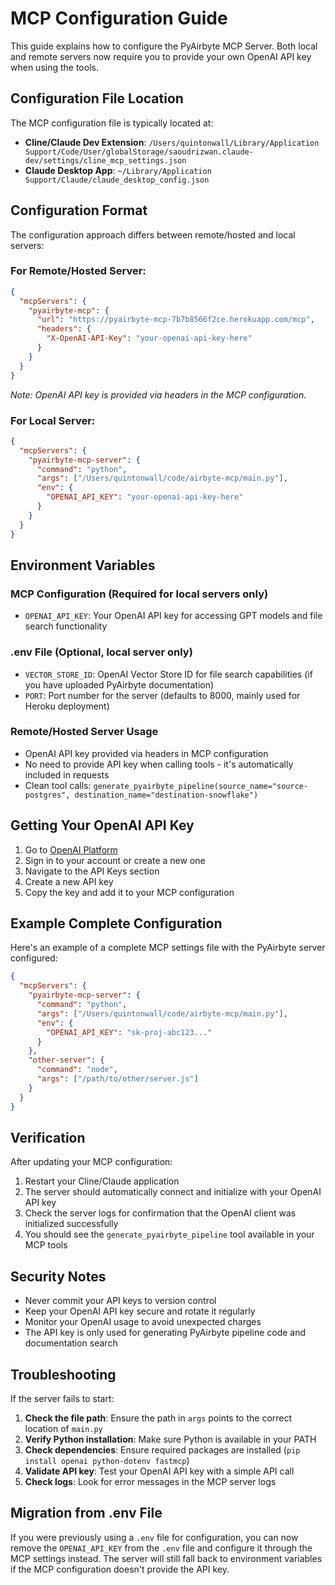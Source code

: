 # MCP Configuration Guide

This guide explains how to configure the PyAirbyte MCP Server. Both local and remote servers now require you to provide your own OpenAI API key when using the tools.

## Configuration File Location

The MCP configuration file is typically located at:
- **Cline/Claude Dev Extension**: `/Users/quintonwall/Library/Application Support/Code/User/globalStorage/saoudrizwan.claude-dev/settings/cline_mcp_settings.json`
- **Claude Desktop App**: `~/Library/Application Support/Claude/claude_desktop_config.json`

## Configuration Format

The configuration approach differs between remote/hosted and local servers:

### For Remote/Hosted Server:
```json
{
  "mcpServers": {
    "pyairbyte-mcp": {
      "url": "https://pyairbyte-mcp-7b7b8566f2ce.herokuapp.com/mcp",
      "headers": {
        "X-OpenAI-API-Key": "your-openai-api-key-here"
      }
    }
  }
}
```
*Note: OpenAI API key is provided via headers in the MCP configuration.*

### For Local Server:
```json
{
  "mcpServers": {
    "pyairbyte-mcp-server": {
      "command": "python",
      "args": ["/Users/quintonwall/code/airbyte-mcp/main.py"],
      "env": {
        "OPENAI_API_KEY": "your-openai-api-key-here"
      }
    }
  }
}
```

## Environment Variables

### MCP Configuration (Required for local servers only)
- `OPENAI_API_KEY`: Your OpenAI API key for accessing GPT models and file search functionality

### .env File (Optional, local server only)
- `VECTOR_STORE_ID`: OpenAI Vector Store ID for file search capabilities (if you have uploaded PyAirbyte documentation)
- `PORT`: Port number for the server (defaults to 8000, mainly used for Heroku deployment)

### Remote/Hosted Server Usage
- OpenAI API key provided via headers in MCP configuration
- No need to provide API key when calling tools - it's automatically included in requests
- Clean tool calls: `generate_pyairbyte_pipeline(source_name="source-postgres", destination_name="destination-snowflake")`

## Getting Your OpenAI API Key

1. Go to [OpenAI Platform](https://platform.openai.com/)
2. Sign in to your account or create a new one
3. Navigate to the API Keys section
4. Create a new API key
5. Copy the key and add it to your MCP configuration

## Example Complete Configuration

Here's an example of a complete MCP settings file with the PyAirbyte server configured:

```json
{
  "mcpServers": {
    "pyairbyte-mcp-server": {
      "command": "python",
      "args": ["/Users/quintonwall/code/airbyte-mcp/main.py"],
      "env": {
        "OPENAI_API_KEY": "sk-proj-abc123..."
      }
    },
    "other-server": {
      "command": "node",
      "args": ["/path/to/other/server.js"]
    }
  }
}
```

## Verification

After updating your MCP configuration:

1. Restart your Cline/Claude application
2. The server should automatically connect and initialize with your OpenAI API key
3. Check the server logs for confirmation that the OpenAI client was initialized successfully
4. You should see the `generate_pyairbyte_pipeline` tool available in your MCP tools

## Security Notes

- Never commit your API keys to version control
- Keep your OpenAI API key secure and rotate it regularly
- Monitor your OpenAI usage to avoid unexpected charges
- The API key is only used for generating PyAirbyte pipeline code and documentation search

## Troubleshooting

If the server fails to start:

1. **Check the file path**: Ensure the path in `args` points to the correct location of `main.py`
2. **Verify Python installation**: Make sure Python is available in your PATH
3. **Check dependencies**: Ensure required packages are installed (`pip install openai python-dotenv fastmcp`)
4. **Validate API key**: Test your OpenAI API key with a simple API call
5. **Check logs**: Look for error messages in the MCP server logs

## Migration from .env File

If you were previously using a `.env` file for configuration, you can now remove the `OPENAI_API_KEY` from the `.env` file and configure it through the MCP settings instead. The server will still fall back to environment variables if the MCP configuration doesn't provide the API key.
